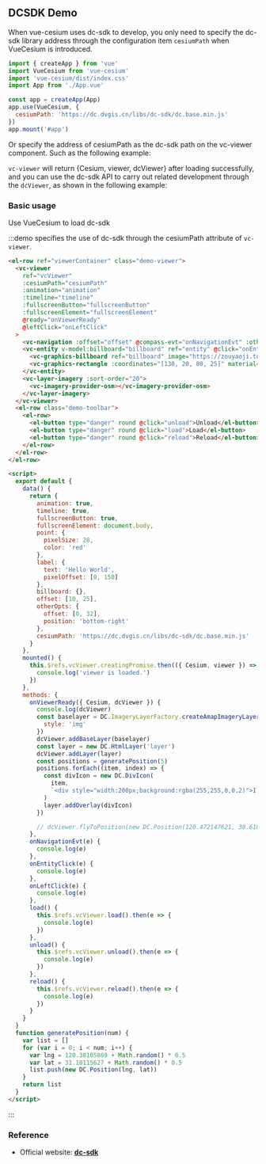 ## DCSDK Demo

When vue-cesium uses dc-sdk to develop, you only need to specify the dc-sdk library address through the configuration item `cesiumPath` when VueCesium is introduced.

```javascript
import { createApp } from 'vue'
import VueCesium from 'vue-cesium'
import 'vue-cesium/dist/index.css'
import App from './App.vue'

const app = createApp(App)
app.use(VueCesium, {
  cesiumPath: 'https://dc.dvgis.cn/libs/dc-sdk/dc.base.min.js'
})
app.mount('#app')
```

Or specify the address of cesiumPath as the dc-sdk path on the vc-viewer component. Such as the following example:

`vc-viewer` will return {Cesium, viewer, dcViewer} after loading successfully, and you can use the dc-sdk API to carry out related development through the `dcViewer`, as shown in the following example:

### Basic usage

Use VueCesium to load dc-sdk

:::demo specifies the use of dc-sdk through the cesiumPath attribute of `vc-viewer`.

```html
<el-row ref="viewerContainer" class="demo-viewer">
  <vc-viewer
    ref="vcViewer"
    :cesiumPath="cesiumPath"
    :animation="animation"
    :timeline="timeline"
    :fullscreenButton="fullscreenButton"
    :fullscreenElement="fullscreenElement"
    @ready="onViewerReady"
    @leftClick="onLeftClick"
  >
    <vc-navigation :offset="offset" @compass-evt="onNavigationEvt" :otherOpts="otherOpts" @zoom-evt="onNavigationEvt"></vc-navigation>
    <vc-entity v-model:billboard="billboard" ref="entity" @click="onEntityClick" :position="{lng: 108, lat: 32}" :point="point" :label="label">
      <vc-graphics-billboard ref="billboard" image="https://zouyaoji.top/vue-cesium/favicon.png"></vc-graphics-billboard>
      <vc-graphics-rectangle :coordinates="[130, 20, 80, 25]" material="green"></vc-graphics-rectangle>
    </vc-entity>
    <vc-layer-imagery :sort-order="20">
      <vc-imagery-provider-osm></vc-imagery-provider-osm>
    </vc-layer-imagery>
  </vc-viewer>
  <el-row class="demo-toolbar">
    <el-row>
      <el-button type="danger" round @click="unload">Unload</el-button>
      <el-button type="danger" round @click="load">Load</el-button>
      <el-button type="danger" round @click="reload">Reload</el-button>
    </el-row>
  </el-row>
</el-row>

<script>
  export default {
    data() {
      return {
        animation: true,
        timeline: true,
        fullscreenButton: true,
        fullscreenElement: document.body,
        point: {
          pixelSize: 28,
          color: 'red'
        },
        label: {
          text: 'Hello World',
          pixelOffset: [0, 150]
        },
        billboard: {},
        offset: [10, 25],
        otherOpts: {
          offset: [0, 32],
          position: 'bottom-right'
        },
        cesiumPath: 'https://dc.dvgis.cn/libs/dc-sdk/dc.base.min.js'
      }
    },
    mounted() {
      this.$refs.vcViewer.creatingPromise.then(({ Cesium, viewer }) => {
        console.log('viewer is loaded.')
      })
    },
    methods: {
      onViewerReady({ Cesium, dcViewer }) {
        console.log(dcViewer)
        const baselayer = DC.ImageryLayerFactory.createAmapImageryLayer({
          style: 'img'
        })
        dcViewer.addBaseLayer(baselayer)
        const layer = new DC.HtmlLayer('layer')
        dcViewer.addLayer(layer)
        const positions = generatePosition(5)
        positions.forEach((item, index) => {
          const divIcon = new DC.DivIcon(
            item,
            `<div style="width:200px;background:rgba(255,255,0,0.2)">I am a div, you can add css style and content to me</div>`
          )
          layer.addOverlay(divIcon)
        })

        // dcViewer.flyToPosition(new DC.Position(120.472147621, 30.61004946, 65380.21, 14.0, -40.94))
      },
      onNavigationEvt(e) {
        console.log(e)
      },
      onEntityClick(e) {
        console.log(e)
      },
      onLeftClick(e) {
        console.log(e)
      },
      load() {
        this.$refs.vcViewer.load().then(e => {
          console.log(e)
        })
      },
      unload() {
        this.$refs.vcViewer.unload().then(e => {
          console.log(e)
        })
      },
      reload() {
        this.$refs.vcViewer.reload().then(e => {
          console.log(e)
        })
      }
    }
  }
  function generatePosition(num) {
    var list = []
    for (var i = 0; i < num; i++) {
      var lng = 120.38105869 + Math.random() * 0.5
      var lat = 31.10115627 + Math.random() * 0.5
      list.push(new DC.Position(lng, lat))
    }
    return list
  }
</script>
```

:::

### Reference

- Official website: **[dc-sdk](http://dc.dvgis.cn/#/index)**
